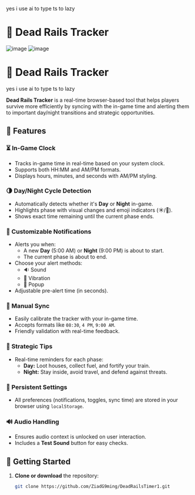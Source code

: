  yes i use ai to type ts to lazy


# 🚂 Dead Rails Tracker
 ![image](https://github.com/user-attachments/assets/446e67b6-0c8c-4881-a00d-cdfcf8701542)
![image](https://github.com/user-attachments/assets/0cd6696f-34e3-4cc6-86da-f1408ffed87e)







# 🚂 Dead Rails Tracker
 yes i use ai to type ts to lazy
 
**Dead Rails Tracker** is a real-time browser-based tool that helps players survive more efficiently by syncing with the in-game time and alerting them to important day/night transitions and strategic opportunities.

## 🌟 Features

### ⏳ In-Game Clock
- Tracks in-game time in real-time based on your system clock.
- Supports both HH:MM and AM/PM formats.
- Displays hours, minutes, and seconds with AM/PM styling.

### 🌗 Day/Night Cycle Detection
- Automatically detects whether it's **Day** or **Night** in-game.
- Highlights phase with visual changes and emoji indicators (☀️/🌙).
- Shows exact time remaining until the current phase ends.

### 🔔 Customizable Notifications
- Alerts you when:
  - A new **Day** (5:00 AM) or **Night** (9:00 PM) is about to start.
  - The current phase is about to end.
- Choose your alert methods:
  - 🔉 Sound
  - 📳 Vibration
  - 💬 Popup
- Adjustable pre-alert time (in seconds).

### 🔧 Manual Sync
- Easily calibrate the tracker with your in-game time.
- Accepts formats like `08:30`, `4 PM`, `9:00 AM`.
- Friendly validation with real-time feedback.

### 🧠 Strategic Tips
- Real-time reminders for each phase:
  - **Day:** Loot houses, collect fuel, and fortify your train.
  - **Night:** Stay inside, avoid travel, and defend against threats.

### 💾 Persistent Settings
- All preferences (notifications, toggles, sync time) are stored in your browser using `localStorage`.

### 🔊 Audio Handling
- Ensures audio context is unlocked on user interaction.
- Includes a **Test Sound** button for easy checks.

## 🚀 Getting Started

1. **Clone or download** the repository:
   ```bash
   git clone https://github.com/ZiadG9ming/DeadRailsTimer1.git
